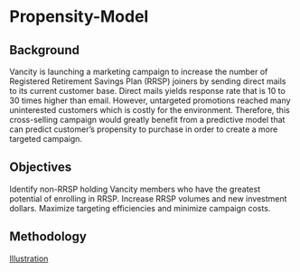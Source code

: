 # Propensity-Model
## Background

Vancity is launching a marketing campaign to increase the number of Registered Retirement Savings Plan (RRSP) joiners by sending direct mails to its current customer base. Direct mails yields response rate that is 10 to 30 times higher than email. However, untargeted promotions reached many uninterested customers which is costly for the environment. Therefore, this cross-selling campaign would greatly benefit from a predictive model that can predict customer’s propensity to purchase in order to create a more targeted campaign.

## Objectives

Identify non-RRSP holding Vancity members who have the greatest potential of enrolling in RRSP.
Increase RRSP volumes and new investment dollars.
Maximize targeting efficiencies and minimize campaign costs.

## Methodology
[Illustration](../Methodology.JPG "Illustration")
